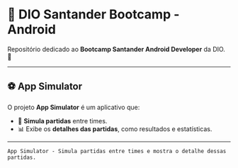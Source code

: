 # 📱 **DIO Santander Bootcamp - Android**

Repositório dedicado ao **Bootcamp Santander Android Developer** da DIO. 🚀

---

## ⚽ **App Simulator**

O projeto **App Simulator** é um aplicativo que:

- 🔄 **Simula partidas** entre times.
- 📊 Exibe os **detalhes das partidas**, como resultados e estatísticas.

---



    App Simulator - Simula partidas entre times e mostra o detalhe dessas partidas. 
